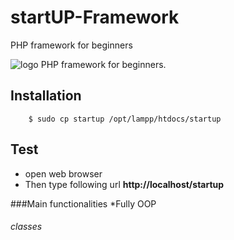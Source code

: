 # startUP-Framework
PHP framework for beginners


![logo](http://gdurl.com/3yg5)
PHP framework for beginners.

## Installation
```
	$ sudo cp startup /opt/lampp/htdocs/startup
```
## Test
* open web browser
* Then type following url **http://localhost/startup**  

###Main functionalities
*Fully OOP

###### classes


